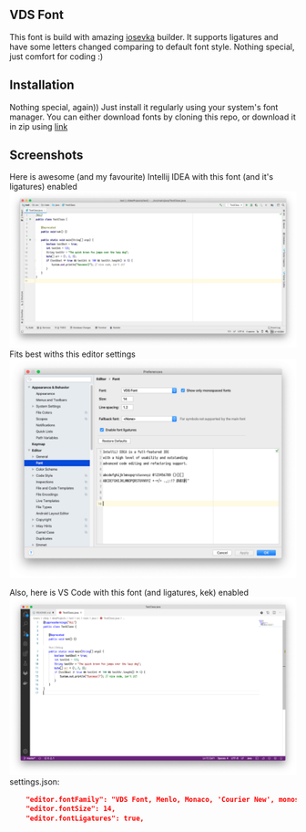 ## VDS Font

This font is build with amazing [iosevka](https://github.com/be5invis/Iosevka) builder. It supports ligatures and have some letters changed comparing to default font style. Nothing special, just comfort for coding :)

## Installation

Nothing special, again)) Just install it regularly using your system's font manager. You can either download fonts by cloning this repo, or download it in zip using [link](./distr/vds-font.zip?raw=true)

## Screenshots

Here is awesome (and my favourite) Intellij IDEA with this font (and it's ligatures) enabled
![editor](./screenshots/editor.png?raw=true)
Fits best withs this editor settings
![settings](./screenshots/settings.png?raw=true)

Also, here is VS Code with this font (and ligatures, kek) enabled
![vscode](./screenshots/vscode.png?raw=true)
settings.json:
```json
    "editor.fontFamily": "VDS Font, Menlo, Monaco, 'Courier New', monospace",
    "editor.fontSize": 14,
    "editor.fontLigatures": true,
```